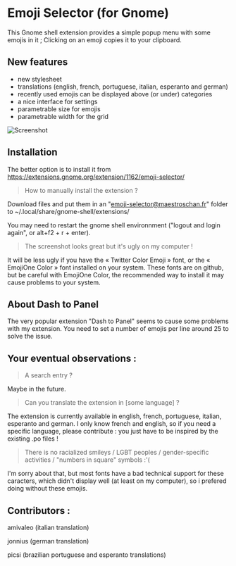 # Emoji Selector (for Gnome)
This Gnome shell extension provides a simple popup menu with some emojis in it ; Clicking on an emoji copies it to your clipboard.

## New features
- new stylesheet
- translations (english, french, portuguese, italian, esperanto and german)
- recently used emojis can be displayed above (or under) categories
- a nice interface for settings
- parametrable size for emojis
- parametrable width for the grid

![Screenshot](https://raw.githubusercontent.com/Maestroschan/emoji-selector-for-gnome/master/screenshot_v5.png)

## Installation
The better option is to install it from https://extensions.gnome.org/extension/1162/emoji-selector/

> How to manually install the extension ?

Download files and put them in an "emoji-selector@maestroschan.fr" folder to ~/.local/share/gnome-shell/extensions/

You may need to restart the gnome shell environnment ("logout and login again", or alt+f2 + r + enter).

> The screenshot looks great but it's ugly on my computer !

It will be less ugly if you have the « Twitter Color Emoji » font, or the « EmojiOne Color » font installed on your system. These fonts are on github, but be careful with EmojiOne Color, the recommended way to install it may cause problems to your system.

## About Dash to Panel
The very popular extension "Dash to Panel" seems to cause some problems with my extension. 
You need to set a number of emojis per line around 25 to solve the issue.

## Your eventual observations :

> A search entry ?

Maybe in the future.

> Can you translate the extension in [some language] ?

The extension is currently available in english, french, portuguese, italian, esperanto and german. I only know french and english, so if you need a specific language, please contribute : you just have to be inspired by the existing .po files !

> There is no racialized smileys / LGBT peoples / gender-specific activities / "numbers in square" symbols :'(

I'm sorry about that, but most fonts have a bad technical support for these caracters, which didn't display well (at least on my computer), so i prefered doing without these emojis.

## Contributors :

amivaleo (italian translation)

jonnius (german translation)

picsi (brazilian portuguese and esperanto translations)
